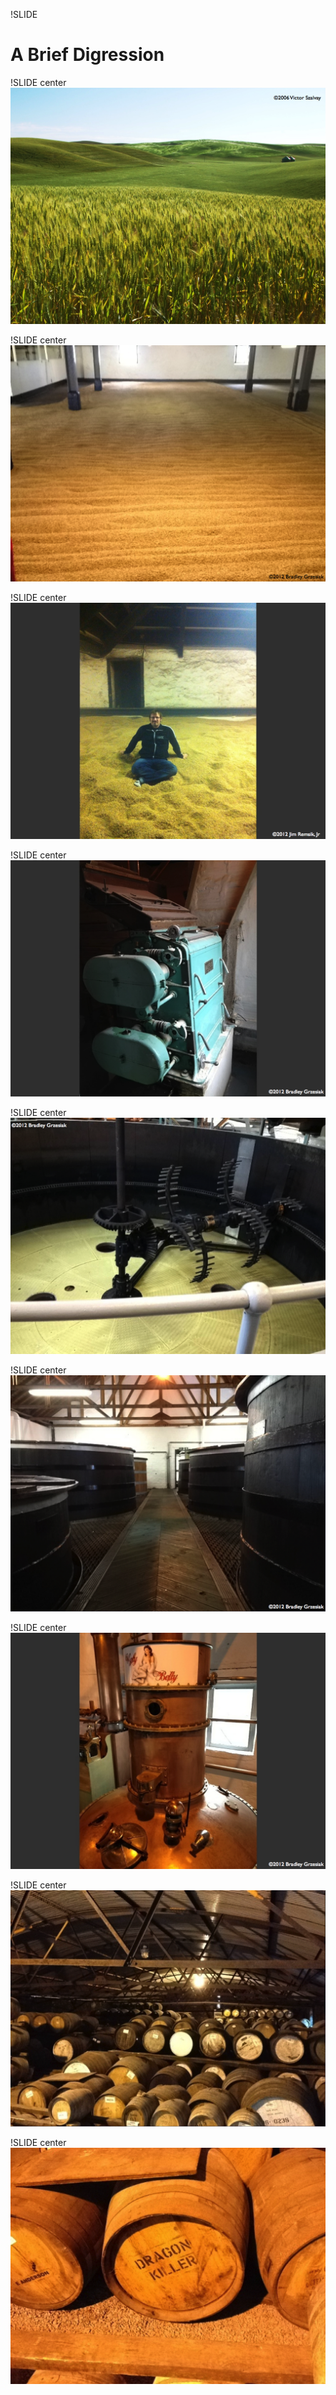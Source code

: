 !SLIDE
# A Brief Digression

!SLIDE center
![barley](1_barley.png)

!SLIDE center
![malt](2_malt.png)

!SLIDE center
![kiln](3_kiln.png)

!SLIDE center
![mill](4_mill.png)

!SLIDE center
![mashtun](5_mashtun.png)

!SLIDE center
![washback](6_washback.png)

!SLIDE center
![still](7_still.png)

!SLIDE center
![warehouse](8_warehouse.png)

!SLIDE center
![dragon killer](9_dragonkiller.png)
